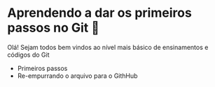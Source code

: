 # Aprendendo a dar os primeiros passos no Git :walking:

Olá! Sejam todos bem vindos ao nível mais básico de ensinamentos e códigos do Git

* Primeiros passos
* Re-empurrando o arquivo para o GithHub
